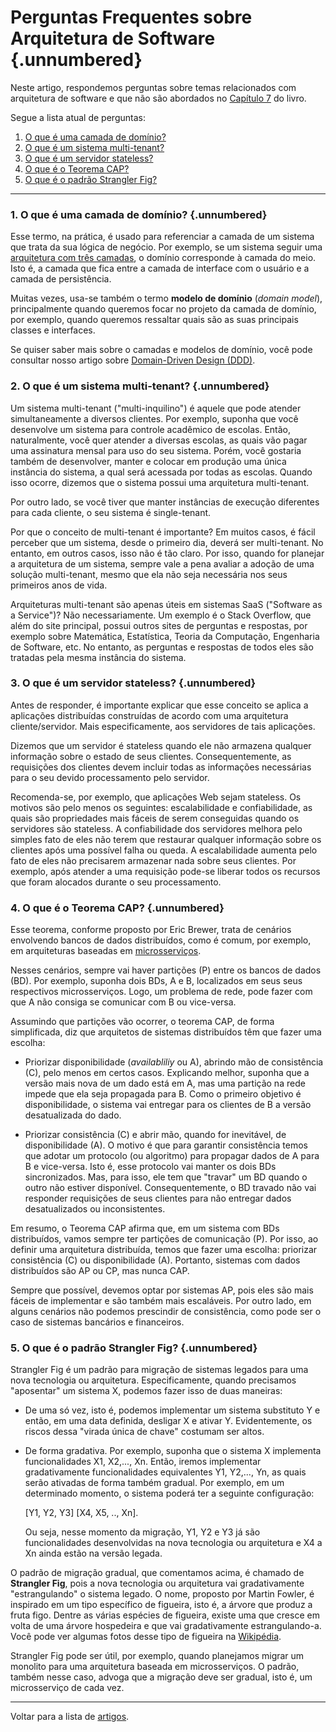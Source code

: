 # Perguntas Frequentes sobre Arquitetura de Software {.unnumbered}

Neste artigo, respondemos perguntas sobre temas relacionados com 
arquitetura de software e que não são abordados no 
[Capítulo 7](../cap7.html) do livro. 

Segue a lista atual de perguntas:

1. [O que é uma camada de domínio?](#o-que-%C3%A9-uma-camada-de-dom%C3%ADnio)
2. [O que é um sistema multi-tenant?](#o-que-%C3%A9-um-sistema-multi-tenant)
3. [O que é um servidor stateless?](#o-que-%C3%A9-um-servidor-stateless)
4. [O que é o Teorema CAP?](#o-que-%C3%A9-o-teorema-cap)
5. [O que é o padrão Strangler Fig?](#o-que-%C3%A9-o-padr%C3%A3o-strangler-fig)

* * * 

### 1. O que é uma camada de domínio? {.unnumbered}

Esse termo, na prática, é usado para referenciar a camada de um 
sistema que trata da sua lógica de negócio. Por exemplo, se um 
sistema seguir uma [arquitetura com três camadas](../cap7.html#arquitetura-em-tr%C3%AAs-camadas), o domínio corresponde 
à camada do meio. Isto é, a camada que fica entre a camada
de interface com o usuário e a camada de persistência.

Muitas vezes, usa-se também o termo **modelo de domínio** 
(*domain model*), principalmente quando queremos focar no projeto 
da camada de domínio, por exemplo, quando queremos ressaltar
quais são as suas principais classes e interfaces. 

Se quiser saber mais sobre o camadas e modelos de domínio, você pode 
consultar nosso artigo sobre [Domain-Driven Design (DDD)](./ddd.html).

### 2. O que é um sistema multi-tenant? {.unnumbered}

Um sistema multi-tenant ("multi-inquilino") é aquele que pode 
atender simultaneamente a diversos clientes. Por exemplo, suponha 
que você desenvolve um sistema para controle acadêmico de escolas. 
Então, naturalmente, você quer atender a diversas escolas, as quais 
vão pagar uma assinatura mensal para uso do seu sistema. Porém, você 
gostaria também de desenvolver, manter e colocar em produção uma 
única instância do sistema, a qual será acessada por todas as escolas. 
Quando isso ocorre, dizemos que o sistema possui uma arquitetura 
multi-tenant.

Por outro lado, se você tiver que manter instâncias de execução 
diferentes para cada cliente, o seu sistema é single-tenant.

Por que o conceito de multi-tenant é importante? Em muitos casos,
é fácil perceber que um sistema, desde o primeiro dia, deverá
ser multi-tenant. No entanto, em outros casos, isso não é tão claro. 
Por isso, quando for planejar a arquitetura de um sistema, 
sempre vale a pena avaliar a adoção de uma solução multi-tenant, 
mesmo que ela não seja necessária nos seus primeiros anos 
de vida.

Arquiteturas multi-tenant são apenas úteis em sistemas SaaS
("Software as a Service")? Não necessariamente. Um exemplo é
o Stack Overflow, que além do site principal, possui outros
sites de perguntas e respostas, por exemplo sobre Matemática,
Estatística, Teoria da Computação, Engenharia de Software, etc.
No entanto, as perguntas e respostas de todos eles são 
tratadas pela mesma instância do sistema. 


### 3. O que é um servidor stateless? {.unnumbered}

Antes de responder, é importante explicar que esse conceito se 
aplica a aplicações distribuídas construídas de acordo com uma
arquitetura cliente/servidor. Mais especificamente, aos servidores 
de tais aplicações.

Dizemos que um servidor é stateless quando ele não armazena 
qualquer informação sobre o estado de seus clientes. 
Consequentemente, as requisições dos clientes devem incluir 
todas as informações necessárias para o seu devido processamento 
pelo servidor.

Recomenda-se, por exemplo, que aplicações Web sejam stateless. 
Os motivos são pelo menos os seguintes: escalabilidade e 
confiabilidade, as quais são propriedades mais fáceis de serem 
conseguidas quando os servidores são stateless. A confiabilidade 
dos servidores melhora pelo simples fato de eles não terem que 
restaurar qualquer informação sobre os clientes após uma 
possível falha ou queda. A escalabilidade aumenta pelo fato de 
eles não precisarem armazenar nada sobre seus clientes. 
Por exemplo, após atender a uma requisição pode-se liberar 
todos os recursos que foram alocados durante o seu processamento.


### 4. O que é o Teorema CAP? {.unnumbered}

Esse teorema, conforme proposto por Eric Brewer, trata de cenários 
envolvendo bancos de dados distribuídos, como é comum, por exemplo, 
em arquiteturas baseadas em [microsserviços](../cap7.html#microsservi%C3%A7os).

Nesses cenários, sempre vai haver partições (P) entre os bancos de 
dados (BD). Por exemplo, suponha dois BDs, A e B, localizados 
em seus seus respectivos microsserviços. Logo, um problema de rede, 
pode fazer com que A não consiga se comunicar com B ou vice-versa.

Assumindo que partições vão ocorrer, o teorema CAP, de forma 
simplificada, diz que arquitetos de sistemas distribuídos têm que 
fazer uma escolha:

* Priorizar disponibilidade (*availabliliy* ou A), abrindo mão de 
consistência (C), pelo menos em certos casos. Explicando melhor, 
suponha que a versão mais nova de um dado está em A, mas uma partição 
na rede impede que ela seja propagada para B. Como o primeiro objetivo 
é  disponibilidade, o sistema vai entregar para os clientes de B a versão 
desatualizada do dado.

* Priorizar consistência (C) e abrir mão, quando for inevitável, 
de disponibilidade (A). O motivo é que para garantir consistência 
temos que adotar um protocolo (ou algoritmo) para propagar dados de A 
para B e vice-versa. Isto é, esse protocolo vai manter os dois BDs 
sincronizados. Mas, para isso, ele tem que "travar" um BD quando 
o outro não estiver disponível. Consequentemente, o BD travado não vai 
responder requisições de seus clientes para não entregar dados 
desatualizados ou inconsistentes.

Em resumo, o Teorema CAP afirma que, em um sistema com BDs distribuídos, 
vamos sempre ter partições de comunicação (P). Por isso, ao definir uma 
arquitetura distribuída, temos que fazer uma escolha: priorizar 
consistência (C) ou disponibilidade (A). Portanto, sistemas com dados 
distribuídos são AP ou CP, mas nunca CAP.

Sempre que possível, devemos optar por sistemas AP, pois eles são
mais fáceis de implementar e são também mais escaláveis. Por outro 
lado, em alguns cenários não podemos prescindir de consistência,
como pode ser o caso de sistemas bancários e financeiros.

### 5. O que é o padrão Strangler Fig? {.unnumbered}

Strangler Fig é um padrão para migração de sistemas legados para uma
nova tecnologia ou arquitetura. Especificamente, quando precisamos
"aposentar" um sistema X, podemos fazer isso de duas maneiras: 

* De uma só vez, isto é, podemos implementar um sistema substituto Y e 
então, em uma data definida, desligar X e ativar Y. Evidentemente, os
riscos dessa "virada única de chave" costumam ser altos.

* De forma gradativa. Por exemplo, suponha que o sistema X implementa 
funcionalidades X1, X2,..., Xn. Então, iremos implementar gradativamente 
funcionalidades equivalentes Y1, Y2,..., Yn, as quais serão ativadas de 
forma também gradual. Por exemplo, em um determinado momento, o sistema 
poderá ter a seguinte configuração: 

    [Y1, Y2, Y3]  [X4, X5, .., Xn]. 

     Ou seja, nesse momento da migração, Y1, Y2 e Y3 já são funcionalidades 
desenvolvidas na nova tecnologia ou arquitetura  e X4 a Xn ainda estão na 
versão legada.

O padrão de migração gradual, que comentamos acima, é chamado de 
**Strangler Fig**, pois a nova tecnologia ou arquitetura vai gradativamente 
"estrangulando" o sistema legado. O nome, proposto por Martin Fowler, é 
inspirado em um tipo específico de figueira, isto é, a árvore que produz 
a fruta figo. Dentre as várias espécies de figueira, existe uma que cresce 
em volta de uma árvore hospedeira e que vai gradativamente estrangulando-a. 
Você pode ver algumas fotos desse tipo de figueira na 
[Wikipédia](https://en.wikipedia.org/wiki/Strangler_fig).

Strangler Fig pode ser útil, por exemplo, quando planejamos migrar um
monolito para uma arquitetura baseada em microsserviços. O padrão,
também nesse caso, advoga que a migração deve ser gradual, isto é,
um microsserviço de cada vez.

* * * 

Voltar para a lista de [artigos](./artigos.html).
